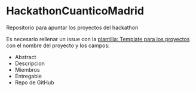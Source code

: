 # HackathonCuanticoMadrid
Repositorio para apuntar los proyectos del hackathon


Es necesario rellenar un issue con la [plantilla: Template para los proyectos](https://github.com/QuantumMadrid/HackathonCuanticoMadrid/issues/new?assignees=&labels=&template=template-para-los-proyectos.md&title=) con el nombre del proyecto y los campos:

- Abstract
- Descripcion
- Miembros
- Entregable
- Repo de GitHub
